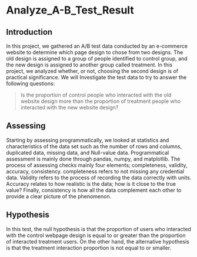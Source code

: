 # Analyze_A-B_Test_Result

## Introduction
In this project, we gathered an A/B test data conducted by an e-commerce website to determine which page design to chose from two designs. The old design is assigned to a group of people identified to control group, and the new design is assigned to another group called treatment. In this project, we analyzed whether, or not, choosing the second design is of practical significance.
We will Investigate the test data to try to answer the following questions:

> Is the proportion of control people who interacted with the old website design more than the proportion of treatment people who interacted with the new website design?

## Assessing
Starting by assessing programmatically, we looked at statistics and characteristics of the data set such as the number
of rows and columns, duplicated data, missing data, and Null-value data. Programmatical assessment is mainly done through pandas, numpy, and matplotlib. The process of assessing checks mainly four elements; completeness, validity, accuracy, consistency. completeness refers to not missing any credential data. Validity refers to the process of recording the data correctly with units. Accuracy relates to how realistic is the data; how is it close to the true value? Finally, consistency is how all the data complement each other to provide a clear picture of the phenomenon. 

## Hypothesis
In this test, the null hypothesis is that the proportion of users who interacted with the control webpage design is equal to or greater than the proportion of interacted treatment users. On the other hand, the alternative hypothesis is that the treatment interaction proportion is not equal to or smaller.
